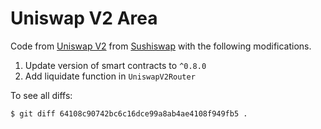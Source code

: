 # Uniswap V2 Area

Code from [Uniswap V2](https://github.com/Uniswap/uniswap-v2-core/tree/27f6354bae6685612c182c3bc7577e61bc8717e3/contracts) from [Sushiswap](https://github.com/sushiswap/sushiswap/blob/canary/contracts/uniswapv2/README.md) with the following modifications.

1. Update version of smart contracts to `^0.8.0`
2. Add liquidate function in `UniswapV2Router`


To see all diffs:

```
$ git diff 64108c90742bc6c16dce99a8ab4ae4108f949fb5 .
```